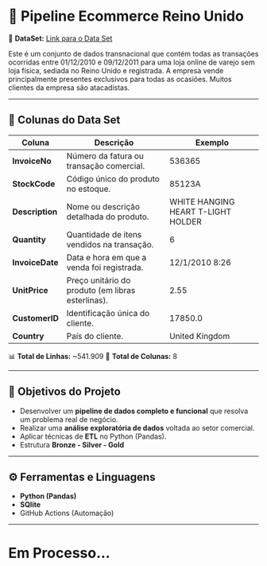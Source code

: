 # 🧾 Pipeline Ecommerce Reino Unido

🔗 **DataSet:** [Link para o Data Set](https://www.kaggle.com/datasets/carrie1/ecommerce-data/data)

Este é um conjunto de dados transnacional que contém todas as transações ocorridas entre 01/12/2010 e 09/12/2011 para uma loja online de varejo sem loja física, sediada no Reino Unido e registrada. A empresa vende principalmente presentes exclusivos para todas as ocasiões. Muitos clientes da empresa são atacadistas.

---
## 📁 Colunas do Data Set

| Coluna          | Descrição                                         | Exemplo                            |
| --------------- | ------------------------------------------------- | ---------------------------------- |
| **InvoiceNo**   | Número da fatura ou transação comercial.          | 536365                             |
| **StockCode**   | Código único do produto no estoque.               | 85123A                             |
| **Description** | Nome ou descrição detalhada do produto.           | WHITE HANGING HEART T-LIGHT HOLDER |
| **Quantity**    | Quantidade de itens vendidos na transação.        | 6                                  |
| **InvoiceDate** | Data e hora em que a venda foi registrada.        | 12/1/2010 8:26                     |
| **UnitPrice**   | Preço unitário do produto (em libras esterlinas). | 2.55                               |
| **CustomerID**  | Identificação única do cliente.                   | 17850.0                            |
| **Country**     | País do cliente.                                  | United Kingdom                     |

📊 **Total de Linhas:** ~541.909
🧾 **Total de Colunas:** 8

---
## 🎯 Objetivos do Projeto
- Desenvolver um **pipeline de dados completo e funcional** que resolva um problema real de negócio.
- Realizar uma **análise exploratória de dados** voltada ao setor comercial.  
- Aplicar técnicas de **ETL** no Python (Pandas).
- Estrutura **Bronze - Silver - Gold**

---

## ⚙️ Ferramentas e Linguagens
- **Python (Pandas)**
- **SQlite**
- GitHub Actions (Automação)
---

# **Em Processo...**
